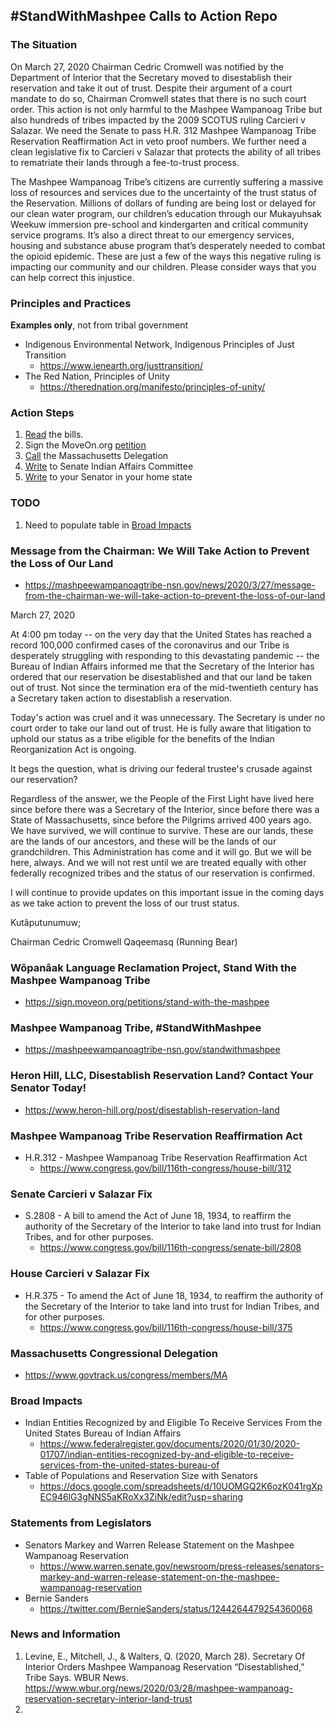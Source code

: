 ## &#35;StandWithMashpee Calls to Action Repo

### The Situation

On March 27, 2020 Chairman Cedric Cromwell was notified by the Department of Interior that the Secretary moved to disestablish their reservation and take it out of trust. Despite their argument of a court mandate to do so, Chairman Cromwell states that there is no such court order. This action is not only harmful to the Mashpee Wampanoag Tribe but also hundreds of tribes impacted by the 2009 SCOTUS ruling Carcieri v Salazar. We need the Senate to pass H.R. 312 Mashpee Wampanoag Tribe Reservation Reaffirmation Act in veto proof numbers. We further need a clean legislative fix to Carcieri v Salazar that protects the ability of all tribes to rematriate their lands through a fee-to-trust process.

The Mashpee Wampanoag Tribe’s citizens are currently suffering a massive loss of resources and services due to the uncertainty of the trust status of the Reservation. Millions of dollars of funding are being lost or delayed for our clean water program, our children’s education through our Mukayuhsak Weekuw immersion pre-school and kindergarten and critical community service programs. It’s also a direct threat to our emergency services, housing and substance abuse program that’s desperately needed to combat the opioid epidemic. These are just a few of the ways this negative ruling is impacting our community and our children. Please consider ways that you can help correct this injustice.

### Principles and Practices
**Examples only**, not from tribal government
- Indigenous Environmental Network, Indigenous Principles of Just Transition
    - https://www.ienearth.org/justtransition/
- The Red Nation, Principles of Unity
    - https://therednation.org/manifesto/principles-of-unity/

### Action Steps

1. [Read](#mashpee-wampanoag-tribe-reservation-reaffirmation-act) the bills.
2. Sign the MoveOn.org [petition](https://sign.moveon.org/petitions/stand-with-the-mashpee?fbclid=IwAR3ywOVe0y54HxEbWhOL7J-NH4trvQaOhh-jK5noSlUPVqDAujNCZbld7h8)
3. [Call](https://www.govtrack.us/congress/members/MA) the Massachusetts Delegation
4. [Write](https://mashpeewampanoagtribe-nsn.gov/standwithmashpee) to Senate Indian Affairs Committee
5. [Write](https://www.heron-hill.org/post/disestablish-reservation-land) to your Senator in your home state

### TODO
1. Need to populate table in [Broad Impacts](#broad-impacts)

### Message from the Chairman: We Will Take Action to Prevent the Loss of Our Land
- https://mashpeewampanoagtribe-nsn.gov/news/2020/3/27/message-from-the-chairman-we-will-take-action-to-prevent-the-loss-of-our-land

March 27, 2020

At  4:00 pm today -- on the very day that the United States has reached a record 100,000 confirmed cases of the coronavirus and our Tribe is desperately struggling with responding to this devastating pandemic --  the Bureau of Indian Affairs informed me that the Secretary of the Interior has ordered that our reservation be disestablished and that our  land be taken out of trust.  Not since the termination era of the  mid-twentieth century has a Secretary taken action to disestablish a reservation.

Today's action was cruel and it was unnecessary. The Secretary is under no court order to take our land out of trust.  He is fully aware that litigation to uphold our status as a tribe eligible for the benefits of the Indian Reorganization Act is ongoing.

It begs the question, what is driving our federal trustee's crusade against our reservation?

Regardless of the answer, we the People of the First Light have lived here since before there was a Secretary of the Interior, since before there was a State of Massachusetts, since before the Pilgrims arrived 400 years  ago.  We have survived, we will continue to survive.  These are our lands, these are the lands of our ancestors, and these will be the lands of our grandchildren.  This Administration has come and it will go.  But we will be here, always.  And we will not rest until we are treated equally with other federally recognized tribes and the status of our reservation is confirmed.

I  will continue to provide updates on this important issue in the coming days as we take action to prevent the loss of our trust status.

Kutâputunumuw;

Chairman Cedric Cromwell
Qaqeemasq (Running Bear)

### Wôpanâak Language Reclamation Project, Stand With the Mashpee Wampanoag Tribe

- https://sign.moveon.org/petitions/stand-with-the-mashpee

### Mashpee Wampanoag Tribe, &#35;StandWithMashpee

- https://mashpeewampanoagtribe-nsn.gov/standwithmashpee

### Heron Hill, LLC, Disestablish Reservation Land? Contact Your Senator Today!

- https://www.heron-hill.org/post/disestablish-reservation-land

### Mashpee Wampanoag Tribe Reservation Reaffirmation Act

- H.R.312 - Mashpee Wampanoag Tribe Reservation Reaffirmation Act
    - https://www.congress.gov/bill/116th-congress/house-bill/312

### Senate Carcieri v Salazar Fix

- S.2808 - A bill to amend the Act of June 18, 1934, to reaffirm the authority of the Secretary of the Interior to take land into trust for Indian Tribes, and for other purposes.
    - https://www.congress.gov/bill/116th-congress/senate-bill/2808

### House Carcieri v Salazar Fix

- H.R.375 - To amend the Act of June 18, 1934, to reaffirm the authority of the Secretary of the Interior to take land into trust for Indian Tribes, and for other purposes.
    - https://www.congress.gov/bill/116th-congress/house-bill/375

### Massachusetts Congressional Delegation

- https://www.govtrack.us/congress/members/MA

### Broad Impacts

- Indian Entities Recognized by and Eligible To Receive Services From the United States Bureau of Indian Affairs
    - https://www.federalregister.gov/documents/2020/01/30/2020-01707/indian-entities-recognized-by-and-eligible-to-receive-services-from-the-united-states-bureau-of
- Table of Populations and Reservation Size with Senators
    - https://docs.google.com/spreadsheets/d/10UOMGQ2K6ozK041rgXpEC946lG3gNNS5aKRoXx3ZiNk/edit?usp=sharing

### Statements from Legislators
- Senators Markey and Warren Release Statement on the Mashpee Wampanoag Reservation
    - https://www.warren.senate.gov/newsroom/press-releases/senators-markey-and-warren-release-statement-on-the-mashpee-wampanoag-reservation
- Bernie Sanders
    - https://twitter.com/BernieSanders/status/1244264479254360068

### News and Information
1. Levine, E., Mitchell, J., & Walters, Q. (2020, March 28). Secretary Of Interior Orders Mashpee Wampanoag Reservation “Disestablished,” Tribe Says. WBUR News. https://www.wbur.org/news/2020/03/28/mashpee-wampanoag-reservation-secretary-interior-land-trust
2. 

